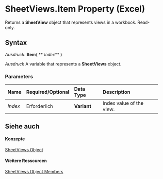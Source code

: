 
# SheetViews.Item Property (Excel)

Returns a  **SheetView** object that represents views in a workbook. Read-only.


## Syntax

 _Ausdruck_. **Item**( ** _Index_** )

 _Ausdruck_ A variable that represents a **SheetViews** object.


### Parameters



|**Name**|**Required/Optional**|**Data Type**|**Description**|
|:-----|:-----|:-----|:-----|
| _Index_|Erforderlich|**Variant**|Index value of the view.|

## Siehe auch


#### Konzepte


[SheetViews Object](954e22cf-1142-40ae-039b-09110d833bfc.md)
#### Weitere Ressourcen


[SheetViews Object Members](http://msdn.microsoft.com/library/32e6ff70-b998-f316-e075-88b8f0421c0d%28Office.15%29.aspx)